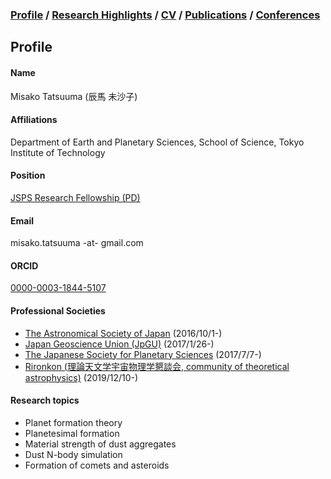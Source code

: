 ### [Profile](https://mtatsuuma.github.io/) / [Research Highlights](https://mtatsuuma.github.io/research-highlights.html) / [CV](https://mtatsuuma.github.io/cv.html) / [Publications](https://mtatsuuma.github.io/publications.html) / [Conferences](https://mtatsuuma.github.io/conferences.html)

## Profile

#### Name
Misako Tatsuuma (辰馬 未沙子)

#### Affiliations
Department of Earth and Planetary Sciences, School of Science, Tokyo Institute of Technology

#### Position
<a href="https://kaken.nii.ac.jp/grant/KAKENHI-PROJECT-22J00260/" target="_blank" rel="noopener noreferrer">JSPS Research Fellowship (PD)</a>

#### Email
misako.tatsuuma -at- gmail.com

#### ORCID
<a href="https://orcid.org/0000-0003-1844-5107" target="_blank" rel="noopener noreferrer">0000-0003-1844-5107</a>

#### Professional Societies
- <a href="https://www.asj.or.jp/en/" target="_blank" rel="noopener noreferrer">The Astronomical Society of Japan</a> (2016/10/1-)
- <a href="https://www.jpgu.org/en/" target="_blank" rel="noopener noreferrer">Japan Geoscience Union (JpGU)</a> (2017/1/26-)
- <a href="https://www.wakusei.jp/" target="_blank" rel="noopener noreferrer">The Japanese Society for Planetary Sciences</a> (2017/7/7-)
- <a href="http://rironkon.jp/" target="_blank" rel="noopener noreferrer">Rironkon (理論天文学宇宙物理学懇談会, community of theoretical astrophysics)</a> (2019/12/10-)

#### Research topics
- Planet formation theory
- Planetesimal formation
- Material strength of dust aggregates
- Dust N-body simulation
- Formation of comets and asteroids
